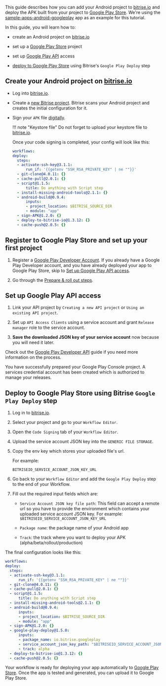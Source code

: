 
This guide describes how you can add your Android project to [bitrise.io](https://www.bitrise.io) and deploy the APK built from your project to [Google Play Store](https://play.google.com/store). We're using the [sample-apps-android-googleplay](https://github.com/bitrise-samples/sample-apps-android-googleplay) app as an example for this tutorial.

In this guide, you will learn how to:

  * create an Android project on [bitrise.io](https://www.bitrise.io)

  * set up a [Google Play Store](https://play.google.com/store) project

  * set up [Google Play API](https://developers.google.com/android-publisher/getting_started) access

  * [deploy to Google Play Store](#deploy-to-google-play-store-using-bitrise-google-play-deploy-step) using Bitrise's `Google Play Deploy` step

## Create your Android project on [bitrise.io](https://www.bitrise.io)

* Log into [bitrise.io](htts://www.bitrise.io).

* Create a [new Bitrise project](/adding-a-new-app). Bitrise scans your Android project and creates the initial configuration for it.

* Sign your `APK` file [digitally](/code-signing/android-code-signing/android-code-signing-using-bitrise-sign-APK-step/).

    !!! note "Keystore file"
        Do not forget to upload your keystore file to [bitrise.io](htts://www.bitrise.io).

  Once your code signing is completed, your config will look like this:

  ```yaml
  workflows:
  deploy:
    steps:
    - activate-ssh-key@3.1.1:
        run_if: '{{getenv "SSH_RSA_PRIVATE_KEY" | ne ""}}'
    - git-clone@4.0.11: {}
    - cache-pull@2.0.1: {}
    - script@1.1.5:
        title: Do anything with Script step
    - install-missing-android-tools@2.1.1: {}
    - android-build@0.9.4:
        inputs:
        - project_location: $BITRISE_SOURCE_DIR
        - module: "app"
    - sign-APK@1.2.0: {}
    - deploy-to-bitrise-io@1.3.12: {}
    - cache-push@2.0.5: {}
  ```
## Register to Google Play Store and set up your first project

1. Register a [Google Play Developer Account](https://developer.android.com/distribute/console/).
  If you already have a Google Play Developer account, and you have already deployed your app to Google Play Store, skip to [Set up Google Play API access](#set-up-google-play-API-access).

2. Go through the [Prepare & roll out steps](https://support.google.com/googleplay/android-developer/answer/7159011?hl=en).


## Set up Google Play API access

1. Link your API project by `Creating a new API project` or `Using an existing API project`.

2. Set up `API Access Clients` using a service account and grant `Release manager` role to the service account.

3. **Save the downloaded JSON key of your service account** now because you will need it later.


Check out the [Google Play Developer API](https://developers.google.com/android-publisher/getting_started) guide if you need more information on the process.

You have successfully prepared your Google Play Console project. A services credential account has been created which is authorized to manage your releases.


## Deploy to Google Play Store using Bitrise `Google Play Deploy` step

1. Log in to [bitrise.io](https://www.bitrise.io).

2. Select your project and go to your `Workflow Editor`.

3. Open the `Code Signing` tab of your `Workflow Editor`.

4. Upload the service account JSON key into the `GENERIC FILE STORAGE`.

5. Copy the env key which stores your uploaded file's url.

    For example:

    `BITRISEIO_SERVICE_ACCOUNT_JSON_KEY_URL`

6. Go back to your `Workflow Editor` and add the `Google Play Deploy` step to the end of your Workflow.

8. Fill out the required input fields which are:

    - `Service Account JSON key file path`: This field can accept a remote url so you have to provide the environment which contains your uploaded service account JSON key.
    For example: `$BITRISEIO_SERVICE_ACCOUNT_JSON_KEY_URL`

    - `Package name`: the package name of your Android app

    - `Track`: the track where you want to deploy your APK (alpha/beta/rollout/production)

The final configuration looks like this:

```yaml
workflows:
deploy:
  steps:
  - activate-ssh-key@3.1.1:
      run_if: '{{getenv "SSH_RSA_PRIVATE_KEY" | ne ""}}'
  - git-clone@4.0.11: {}
  - cache-pull@2.0.1: {}
  - script@1.1.5:
      title: Do anything with Script step
  - install-missing-android-tools@2.1.1: {}
  - android-build@0.9.4:
      inputs:
      - project_location: $BITRISE_SOURCE_DIR
      - module: "app"
  - sign-APK@1.2.0: {}
  - google-play-deploy@1.5.0:
      inputs:
      - package_name: io.bitrise.googleplay
      - service_account_json_key_path: "$BITRISEIO_SERVICE_ACCOUNT_JSON_KEY_URL"
      - track: alpha
  - deploy-to-bitrise-io@1.3.12: {}
  - cache-push@2.0.5: {}
```

Your workflow is ready for deploying your app automatically to [Google Play Store](https://play.google.com/store). Once the app is tested and generated, you can upload it to Google Play Store.
